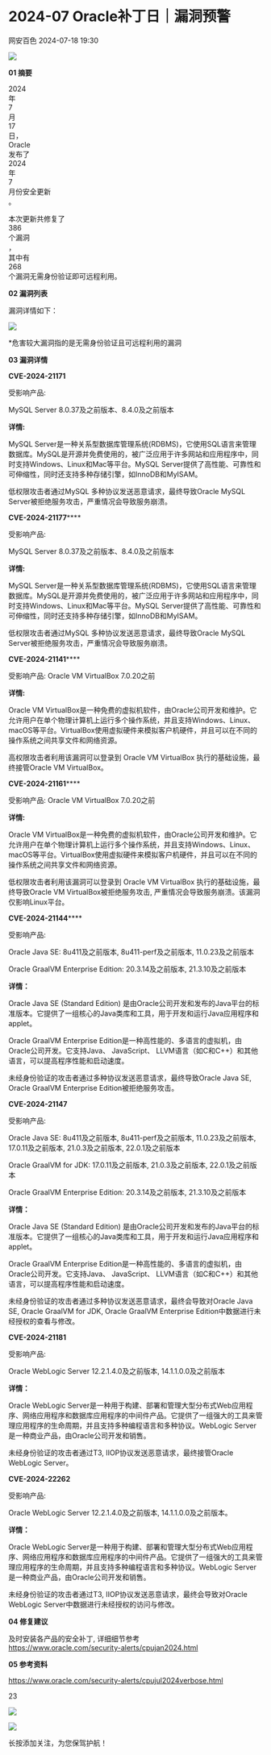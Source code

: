 #  2024-07 Oracle补丁日｜漏洞预警   
 网安百色   2024-07-18 19:30  
  
![](https://mmbiz.qpic.cn/mmbiz_gif/1QIbxKfhZo6TLA19pviaCFfbrwwfDkd81KlLEPjVUhNmpUTv82EJhu2QnczPmf7nU0UicVQhD3icJZp2vicGaWur0w/640?wx_fmt=gif "")  
  
  
**01 摘要**  
  
2024  
年  
7  
月  
17  
日，  
Oracle  
发布了  
2024  
年  
7  
月份安全更新  
。  
  
本次更新共修复了  
386  
个漏洞  
，  
其中有  
268  
个漏洞无需身份验证即可远程利用。  
  
  
**02 漏洞列表**  
  
漏洞详情如下：  
  
![](https://mmbiz.qpic.cn/sz_mmbiz_jpg/icHYExowrVrDgz0rG5tDMicB1YPluOfQ8N1ibz509JvDSQ41jmNa37BGDhWxS1ibylXgA5iaiaIwthzkyWBxjxNIQib2A/640?wx_fmt=jpeg&from=appmsg "")  
  
*危害较大漏洞指的是无需身份验证且可远程利用的漏洞  
  
  
**03 漏洞详情**  
  
  
  
**CVE-2024-21171**  
  
  
受影响产品:  
  
MySQL Server 8.0.37及之前版本、8.4.0及之前版本  
  
**详情:**  
  
MySQL Server是一种关系型数据库管理系统(RDBMS)，它使用SQL语言来管理数据库。MySQL是开源并免费使用的，被广泛应用于许多网站和应用程序中，同时支持Windows、Linux和Mac等平台。MySQL Server提供了高性能、可靠性和可伸缩性，同时还支持多种存储引擎，如InnoDB和MyISAM。  
  
低权限攻击者通过MySQL 多种协议发送恶意请求，最终导致Oracle MySQL Server被拒绝服务攻击，严重情况会导致服务崩溃。  
  
  
  
  
**CVE-2024-21177******  
  
  
受影响产品:  
  
MySQL Server 8.0.37及之前版本、8.4.0及之前版本  
  
  
**详情:**  
  
MySQL Server是一种关系型数据库管理系统(RDBMS)，它使用SQL语言来管理数据库。MySQL是开源并免费使用的，被广泛应用于许多网站和应用程序中，同时支持Windows、Linux和Mac等平台。MySQL Server提供了高性能、可靠性和可伸缩性，同时还支持多种存储引擎，如InnoDB和MyISAM。  
  
低权限攻击者通过MySQL 多种协议发送恶意请求，最终导致Oracle MySQL Server被拒绝服务攻击，严重情况会导致服务崩溃。  
  
  
  
  
**CVE-2024-21141******  
  
  
受影响产品: Oracle VM VirtualBox 7.0.20之前  
  
**详情:**  
  
Oracle VM VirtualBox是一种免费的虚拟机软件，由Oracle公司开发和维护。它允许用户在单个物理计算机上运行多个操作系统，并且支持Windows、Linux、macOS等平台。VirtualBox使用虚拟硬件来模拟客户机硬件，并且可以在不同的操作系统之间共享文件和网络资源。  
  
高权限攻击者利用该漏洞可以登录到 Oracle VM VirtualBox 执行的基础设施，最终接管Oracle VM VirtualBox。  
  
  
  
  
**CVE-2024-21161******  
  
  
受影响产品: Oracle VM VirtualBox 7.0.20之前  
  
**详情:**  
  
Oracle VM VirtualBox是一种免费的虚拟机软件，由Oracle公司开发和维护。它允许用户在单个物理计算机上运行多个操作系统，并且支持Windows、Linux、macOS等平台。VirtualBox使用虚拟硬件来模拟客户机硬件，并且可以在不同的操作系统之间共享文件和网络资源。  
  
低权限攻击者利用该漏洞可以登录到 Oracle VM VirtualBox 执行的基础设施，最终导致Oracle VM VirtualBox被拒绝服务攻击, 严重情况会导致服务崩溃。该漏洞仅影响Linux平台。  
  
  
  
  
**CVE-2024-21144******  
  
  
受影响产品:  
  
Oracle Java SE: 8u411及之前版本, 8u411-perf及之前版本, 11.0.23及之前版本  
  
Oracle GraalVM Enterprise Edition: 20.3.14及之前版本, 21.3.10及之前版本  
  
**详情：**  
  
Oracle Java SE (Standard Edition) 是由Oracle公司开发和发布的Java平台的标准版本。它提供了一组核心的Java类库和工具，用于开发和运行Java应用程序和applet。  
  
Oracle GraalVM Enterprise Edition是一种高性能的、多语言的虚拟机，由Oracle公司开发。它支持Java、 JavaScript、 LLVM语言（如C和C++）和其他语言，可以提高程序性能和启动速度。  
  
未经身份验证的攻击者通过多种协议发送恶意请求，最终导致Oracle Java SE, Oracle GraalVM Enterprise Edition被拒绝服务攻击。  
  
  
  
  
**CVE-2024-21147**  
  
  
受影响产品:  
  
Oracle Java SE: 8u411及之前版本, 8u411-perf及之前版本, 11.0.23及之前版本, 17.0.11及之前版本, 21.0.3及之前版本, 22.0.1及之前版本  
  
Oracle GraalVM for JDK: 17.0.11及之前版本, 21.0.3及之前版本, 22.0.1及之前版本  
  
Oracle GraalVM Enterprise Edition: 20.3.14及之前版本, 21.3.10及之前版本  
  
  
**详情：**  
  
Oracle Java SE (Standard Edition) 是由Oracle公司开发和发布的Java平台的标准版本。它提供了一组核心的Java类库和工具，用于开发和运行Java应用程序和applet。  
  
Oracle GraalVM Enterprise Edition是一种高性能的、多语言的虚拟机，由Oracle公司开发。它支持Java、 JavaScript、 LLVM语言（如C和C++）和其他语言，可以提高程序性能和启动速度。  
  
未经身份验证的攻击者通过多种协议发送恶意请求，最终会导致对Oracle Java SE, Oracle GraalVM for JDK, Oracle GraalVM Enterprise Edition中数据进行未经授权的查看与修改。  
  
**CVE-2024-21181**  
  
  
受影响产品:  
  
Oracle WebLogic Server 12.2.1.4.0及之前版本, 14.1.1.0.0及之前版本  
  
  
**详情：**  
  
Oracle WebLogic Server是一种用于构建、部署和管理大型分布式Web应用程序、网络应用程序和数据库应用程序的中间件产品。它提供了一组强大的工具来管理应用程序的生命周期，并且支持多种编程语言和多种协议。WebLogic Server是一种商业产品，由Oracle公司开发和销售。  
  
未经身份验证的攻击者通过T3, IIOP协议发送恶意请求，最终接管Oracle WebLogic Server。  
  
**CVE-2024-22262**  
  
  
受影响产品:  
  
Oracle WebLogic Server 12.2.1.4.0及之前版本, 14.1.1.0.0及之前版本。  
  
**详情：**  
  
Oracle WebLogic Server是一种用于构建、部署和管理大型分布式Web应用程序、网络应用程序和数据库应用程序的中间件产品。它提供了一组强大的工具来管理应用程序的生命周期，并且支持多种编程语言和多种协议。WebLogic Server是一种商业产品，由Oracle公司开发和销售。  
  
未经身份验证的攻击者通过T3, IIOP协议发送恶意请求，最终会导致对Oracle WebLogic Server中数据进行未经授权的访问与修改。  
  
**04 修复建议**  
  
及时安装各产品的安全补丁, 详细细节参考  
https://www.oracle.com/security-alerts/cpujan2024.html  
  
  
**05 参考资料**  
  
https://www.oracle.com/security-alerts/cpujul2024verbose.html  
  
  
23  
  
  
![](https://mmbiz.qpic.cn/mmbiz_jpg/1QIbxKfhZo6M60aLu6MNdy20VjcnyaGECz7d9mYhdbclWg7wibJsickPUrnmNyFcvsjSYUqq5OPVPEXfW1SwkXCw/640?wx_fmt=jpeg "")  
  
![](https://mmbiz.qpic.cn/mmbiz_gif/1QIbxKfhZo57Spb4ibrib8VUZd2ibdF9wHbvr4RwYJ4H2z6571icFIdSZXIpNH2YfW16ETwHh3ict3gtpW3W2fJqDmw/640?wx_fmt=gif "")  
  
长按添加关注，为您保驾护航！  
  
  
